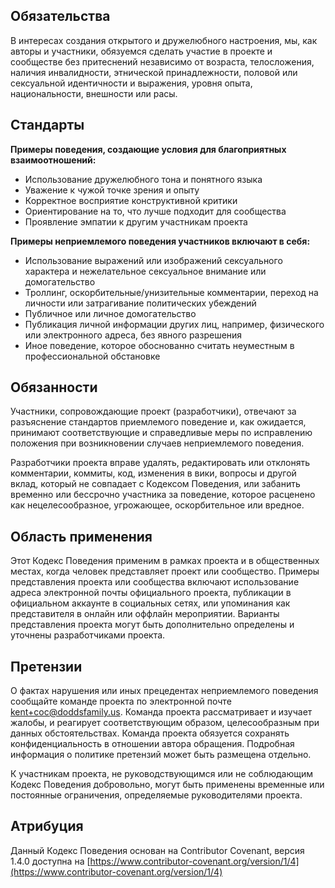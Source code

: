 ## Обязательства
В интересах создания открытого и дружелюбного настроения, мы, как авторы и участники, обязуемся сделать участие в проекте и сообществе без притеснений независимо от возраста, телосложения, наличия инвалидности, этнической принадлежности, половой или сексуальной идентичности и выражения, уровня опыта, национальности, внешности или расы.

## Стандарты
**Примеры поведения, создающие условия для благоприятных взаимоотношений:**

- Использование дружелюбного тона и понятного языка
- Уважение к чужой точке зрения и опыту
- Корректное восприятие конструктивной критики
- Ориентирование на то, что лучше подходит для сообщества
- Проявление эмпатии к другим участникам проекта

**Примеры неприемлемого поведения участников включают в себя:**

- Использование выражений или изображений сексуального характера и нежелательное сексуальное внимание или домогательство
- Троллинг, оскорбительные/унизительные комментарии, переход на личности или затрагивание политических убеждений
- Публичное или личное домогательство
- Публикация личной информации других лиц, например, физического или электронного адреса, без явного разрешения
- Иное поведение, которое обоснованно считать неуместным в профессиональной обстановке

## Обязанности
Участники, сопровождающие проект (разработчики), отвечают за разъяснение стандартов приемлемого поведение и, как ожидается, принимают соответствующие и справедливые меры по исправлению положения при возникновении случаев неприемлемого поведения.

Разработчики проекта вправе удалять, редактировать или отклонять комментарии, коммиты, код, изменения в вики, вопросы и другой вклад, который не совпадает с Кодексом Поведения, или забанить временно или бессрочно участника за поведение, которое расценено как нецелесообразное, угрожающее, оскорбительное или вредное.

## Область применения
Этот Кодекс Поведения применим в рамках проекта и в общественных местах, когда человек представляет проект или сообщество. Примеры представления проекта или сообщества включают использование адреса электронной почты официального проекта, публикации в официальном аккаунте в социальных сетях, или упоминания как представителя в онлайн или оффлайн мероприятии. Варианты представления проекта могут быть дополнительно определены и уточнены разработчиками проекта.

## Претензии
О фактах нарушения или иных прецедентах неприемлемого поведения сообщайте команде проекта по электронной почте kent+coc@doddsfamily.us. Команда проекта рассматривает и изучает жалобы, и реагирует соответствующим образом, целесообразным при данных обстоятельствах. Команда проекта обязуется сохранять конфиденциальность в отношении автора обращения. Подробная информация о политике претензий может быть размещена отдельно.

К участникам проекта, не руководствующимся или не соблюдающим Кодекс Поведения добровольно, могут быть применены временные или постоянные ограничения, определяемые руководителями проекта.

## Атрибуция
Данный Кодекс Поведения основан на Contributor Covenant, версия 1.4.0 доступна на [https://www.contributor-covenant.org/version/1/4](https://www.contributor-covenant.org/version/1/4)